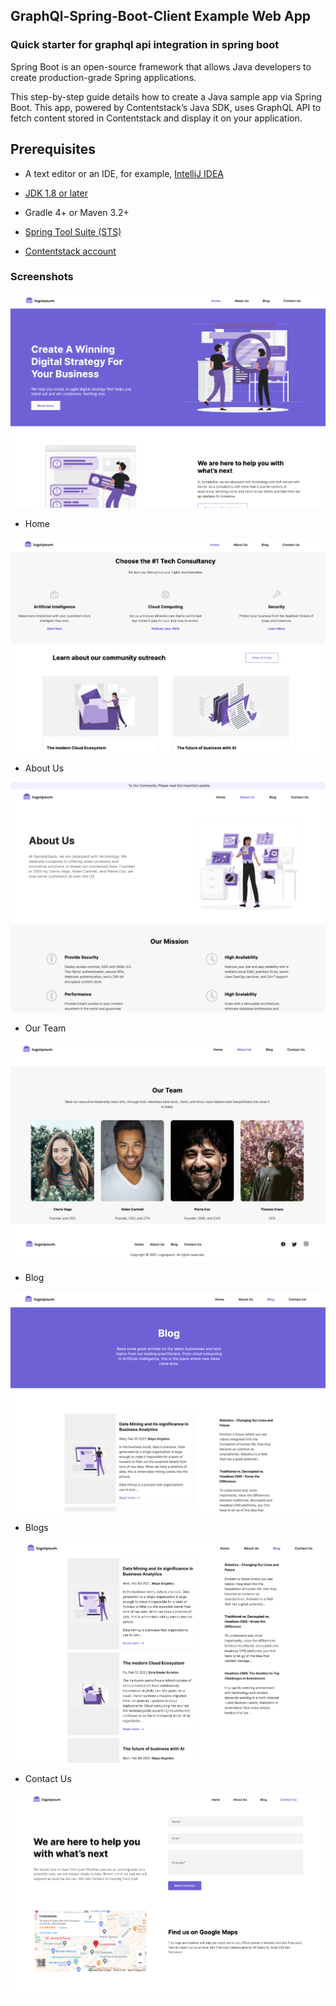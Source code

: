 ## GraphQl-Spring-Boot-Client Example Web App

### Quick starter for graphql api integration in spring boot


Spring Boot is an open-source framework that allows Java developers to create production-grade Spring applications.

This step-by-step guide details how to create a Java sample app via Spring Boot. This app, powered by Contentstack’s Java SDK, uses GraphQL API to fetch content stored in Contentstack and display it on your application.

## Prerequisites

-   A text editor or an IDE, for example, [IntelliJ IDEA](https://www.jetbrains.com/idea/download/)

-   [JDK 1.8 or later](https://www.oracle.com/in/java/technologies/javase/javase-jdk8-downloads.html)

-   Gradle 4+ or Maven 3.2+

-   [Spring Tool Suite (STS)](https://spring.io/tools)

-   [Contentstack account](https://www.contentstack.com/login/)





### Screenshots

![image info](images/one.png)

- Home

![image info](images/two.png)

- About Us

![image info](images/three.png)

- Our Team

![image info](images/four.png)

- Blog

![image info](images/five.png)

- Blogs

![image info](images/six.png)

- Contact Us

![image info](images/seven.png)
